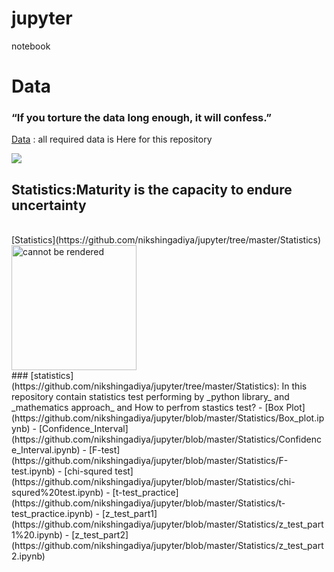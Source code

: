 
# jupyter
notebook

# Data 
### “If you torture the data long enough, it will confess.” 
[Data](https://github.com/nikshingadiya/jupyter/tree/master/data)
: all required data is Here for this repository

![](https://github.com/nikshingadiya/jupyter/blob/master/Image/data.jpg)

## Statistics:Maturity is the capacity to endure uncertainty 
<br>
[Statistics](https://github.com/nikshingadiya/jupyter/tree/master/Statistics)
<br>
<img src="https://github.com/nikshingadiya/jupyter/blob/master/Image/statistics-review.jpg" alt="cannot be rendered" width="200" height="200"></img>
<br>
### [statistics](https://github.com/nikshingadiya/jupyter/tree/master/Statistics): In this repository contain statistics test performing by _python library_ and _mathematics approach_ and How to perfrom stastics test? 
 - [Box Plot](https://github.com/nikshingadiya/jupyter/blob/master/Statistics/Box_plot.ipynb)
 - [Confidence_Interval](https://github.com/nikshingadiya/jupyter/blob/master/Statistics/Confidence_Interval.ipynb)
 - [F-test](https://github.com/nikshingadiya/jupyter/blob/master/Statistics/F-test.ipynb)
 - [chi-squred test](https://github.com/nikshingadiya/jupyter/blob/master/Statistics/chi-squred%20test.ipynb)
 - [t-test_practice](https://github.com/nikshingadiya/jupyter/blob/master/Statistics/t-test_practice.ipynb)
 - [z_test_part1](https://github.com/nikshingadiya/jupyter/blob/master/Statistics/z_test_part1%20.ipynb)
 - [z_test_part2](https://github.com/nikshingadiya/jupyter/blob/master/Statistics/z_test_part2.ipynb)


